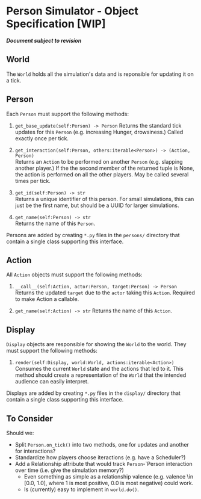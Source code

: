 # Person Simulator - Object Specification [WIP]
**_Document subject to revision_**

## World
The `World` holds all the simulation's data and is reponsible for updating it on a tick.

<!---
####Potential private attributes
`_persons:dict<str,Person>`
`_get_persons(self) -> list<persons>`

####Tick Overview
class World():
    ...

    def on_tick(self):
	   actions_this_tick = self.update()
       self.render(actions_this_tick)


    def update(self):
        actions_this_tick = []
        persons = self._get_persons()[:]
	    persons.shuffle()

        for person in persons:
            person.get_base_update()

        # This part (i.e. polling for interactions) subject to chnage
        for person in persons:
            others = set(persons) - person
            action, target = person.get_interaction(person)

            if target is None:
                targets = list(others)
            else:
                targets = [target]

            for target in others:
                target_after = action(person, target)
                actions_this_tick.append((person, action, target, target_after))

            
    def render(self, actions_this_tick):
       for display in world.displays:
           display.render(world, actions_this_tick)

    ....
   -->

## Person <!-- Entity? TBD based on ambition / time -->

Each `Person` must support the following methods:

1. `get_base_update(self:Person) -> Person`
   Returns the standard tick updates for this `Person` (e.g. increasing Hunger, drowsiness.) Called exactly once per tick.

2. `get_interaction(self:Person, others:iterable<Person>) -> (Action, Person)`  
   Returns an `Action` to be performed on another `Person` (e.g. slapping another player.) If the the second member of the returned tuple is None, the action is performed on all the other players. May be called several times per tick.
   
3. `get_id(self:Person) -> str`  
   Returns a unique identifier of this person. For small simulations, this can just be the first name, but should be a UUID for larger simulations.

4. `get_name(self:Person) -> str`  
   Returns the name of this `Person`.

Persons are added by creating `*.py` files in the `persons/` directory that contain a single class supporting this interface.


## Action
All `Action` objects must support the following methods:

1. `__call__(self:Action, actor:Person, target:Person) -> Person`  
   Returns the updated `target` due to the `actor` taking this `Action`. Required to make Action a callable.

2. `get_name(self:Action) -> str`
   Returns the name of this `Action`.


## Display
`Display` objects are responsible for showing the `World` to the world. They must support the following methods:

1. `render(self:Display, world:World, actions:iterable<Action>)`  
   Consumes the current `World` state and the actions that led to it. This method should create a representation of the `World` that the intended audience can easily interpret.

Displays are added by creating `*.py` files in the `display/` directory that contain a single class supporting this interface.

## To Consider

Should we:

- Split `Person.on_tick()` into two methods, one for updates and another for interactions?
- Standardize how players choose iteractions (e.g. have a Scheduler?)
- Add a Relationship attribute that would track `Person`-`Person interaction over time (i.e. give the simulation memory?)
  + Even something as simple as a relationship valence (e.g. valence \in [0.0, 1.0], where 1 is most positive, 0.0 is most negative) could work.
  + Is (currently) easy to implement in `world.do()`.
  
